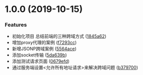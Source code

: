 # 1.0.0 (2019-10-15)


### Features

* 初始化项目 总结前端的三种跨域方式 ([1845a62](https://github.com/Liar0320/cross-domain/commit/1845a62))
* 增加proxy代理的案例 ([f7293cc](https://github.com/Liar0320/cross-domain/commit/f7293cc))
* 新增JSONP跨域案例 ([5564ace](https://github.com/Liar0320/cross-domain/commit/5564ace))
* 添加socket传输 ([5da639b](https://github.com/Liar0320/cross-domain/commit/5da639b))
* 添加测试请求页面 ([0679efd](https://github.com/Liar0320/cross-domain/commit/0679efd))
* 通过服务端设置<允许所有地址请求>来解决跨域问题 ([b379700](https://github.com/Liar0320/cross-domain/commit/b379700))



